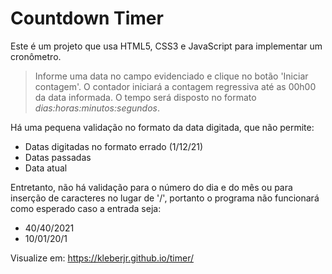 # Countdown Timer

Este é um projeto que usa HTML5, CSS3 e JavaScript para implementar um cronômetro.

> Informe uma data no campo evidenciado e clique no botão 'Iniciar contagem'. O contador iniciará a contagem regressiva até as 00h00 da data informada. O tempo será disposto no formato *dias:horas:minutos:segundos*.

Há uma pequena validação no formato da data digitada, que não permite:
- Datas digitadas no formato errado (1/12/21)
- Datas passadas
- Data atual

Entretanto, não há validação para o número do dia e do mês ou para inserção de caracteres no lugar de '/', portanto o programa não funcionará como esperado caso a entrada seja:
- 40/40/2021
- 10/01/20/1

Visualize em: https://kleberjr.github.io/timer/
